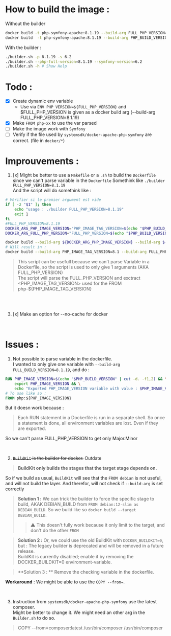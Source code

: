 # How to build the image : 

Without the builder
```bash
docker build -t php-symfony-apache:8.1.19 --build-arg FULL_PHP_VERSION=8.1.19  --build-arg PHP_IMAGE_VERSION=8.1 --build-arg SYMFONY_VERSION=6.1 . # Build for php version 8.2.1
docker build  -t php-symfony-apache:8.1.19 --build-arg PHP_BUILD_VERSION=8.1.19 --build-arg PHP_IMAGE_VERSION=8.1 --build-arg SYMFONY_VERSION=6.1 . --no-cache # Build for php version 8.1.19
```

With the builder : 
```bash
./builder.sh -p 8.1.19 -s 6.2
./builder.sh --php-full-version=8.1.19 --symfony-version=6.2
./builder.sh -h # Show Help
```




# Todo : 

- [x] Create dynamic env variable
  - Use via `ENV PHP_VERSION=${FULL_PHP_VERSION}` and $FULL_PHP_VERSION is given as a docker build arg (--build-arg FULL_PHP_VERSION=8.1.19)    
- [x] Make `FROM php-xx` to use the var parsed
- [ ] Make the image work with `Symfony`
- [ ] Verify if the file used by `systemsdk/docker-apache-php-symfony` are correct. (file in `docker/*`)

# Improuvements : 

1. [x] Might be better to use a `Makefile` or a `.sh` to build the `Dockerfile` since we can't parse variable in the `Dockerfile`
Somethink like `./builder FULL_PHP_VERSION=8.1.19`   
And the script will do somethink like :    
```sh
# Vérifier si le premier argument est vide
if [ -z "$1" ]; then
    echo "usage : ./builder FULL_PHP_VERSION=8.1.19" 
    exit 1
fi
#FULL_PHP_VERSION=8.1.19
DOCKER_ARG_PHP_IMAGE_VERSION="PHP_IMAGE_TAG_VERSION=$(echo "$PHP_BUILD_VERSION" | cut -d. -f1,2)" # Result in DOCKER_ARG_PHP_IMAGE_VERSION=PHP_IMAGE_TAG_VERSION=8.1
DOCKER_ARG_FULL_PHP_VERSION="FULL_PHP_VERSION=$(echo "$PHP_BUILD_VERSION" | cut -d. -f1,2)" # Result in DOCKER_ARG_FULL_PHP_VERSION=FULL_PHP_VERSION=8.1.19

docker build --build-arg ${DOCKER_ARG_PHP_IMAGE_VERSION} --build-arg ${DOCKER_ARG_FULL_PHP_VERSION}
# Will result in : 
docker build --build-arg PHP_IMAGE_TAG_VERSION=8.1 --build-arg FULL_PHP_VERSION=8.1.19
```
> This script can be usefull because we can't parse Variable in a Dockerfile, so the script is used to only give 1 arguments (AKA FULL_PHP_VERSION)   
> The script will parse the FULL_PHP_VERSION and exctract <PHP_IMAGE_TAG_VERSION> used for the FROM php-${PHP_IMAGE_TAG_VERSION}   

</br>



</br>

3. [x] Make an option for --no-cache for docker

</br>



# Issues : 
1. Not possible to parse variable in the dockerfile.    
I wanted to only give one variable with `--build-arg FULL_BUILD_VERSION=8.1.19`, and do :    
```Dockerfile
RUN PHP_IMAGE_VERSION=$(echo "$PHP_BUILD_VERSION" | cut -d. -f1,2) && \
    export PHP_IMAGE_VERSION && \
    echo "Exported PHP_IMAGE_VERSION variable with value : $PHP_IMAGE_VERSION" # So that PHP_IMAGE_VERSION=8.1
# To use like so : 
FROM php:${PHP_IMAGE_VERSION}
```
But it doesn work because :    
> Each RUN statement in a Dockerfile is run in a separate shell. So once a statement is done, all environment variables are lost. Even if they are exported.    

So we can't parse FULL_PHP_VERSION to get only Major.Minor   

</br>

2. ~~`BuildKit` is the builder for docker.~~ Outdate 
> **BuildKit only builds the stages that the target stage depends on.**     

So if we build as usual, `BuildKit` will see that the `FROM debian` is not useful, and will not build the layer. And therefor, will not check if `--build-arg` is set correctly     

> **Solution 1 :** We can trick the builder to force the specific stage to build, AKAK DEBIAN_BUILD from `FROM debian:12-slim as DEBIAN_BUILD`. So we build like so `docker build --target DEBIAN_BUILD`.    
>> :warning: This doesn't fully work because it only limit to the target, and don't do the other `FROM`

> **Solution 2 :** Or, we could use the old BuildKit with `DOCKER_BUILDKIT=0`, but : 
> The legacy builder is deprecated and will be removed in a future release.     
> BuildKit is currently disabled; enable it by removing the DOCKER_BUILDKIT=0 environment-variable. 

> **Solution 3 : ** Remove the checking variable in the dockerfile.



**Workaround** : We might be able to use the `COPY --from=`. 


</br>

3. Instruction from `systemsdk/docker-apache-php-symfony` use the latest composer.  
Might be better to change it. We might need an other arg in the `Builder.sh` to do so.
> COPY --from=composer:latest /usr/bin/composer /usr/bin/composer